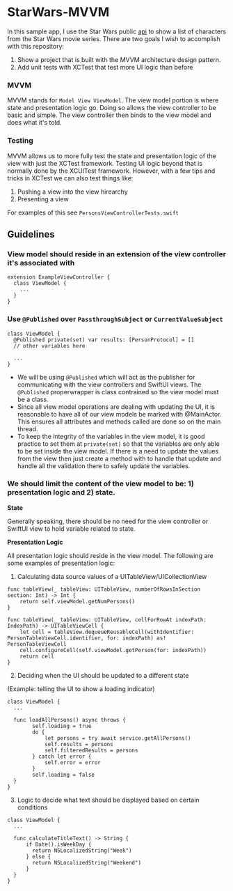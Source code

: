 # StarWars-MVVM
In this sample app, I use the Star Wars public [api](https://swapi.dev) to show a list of characters from the Star Wars movie series. There are two goals I wish to accomplish with this repository:
1. Show a project that is built with the MVVM architecture design pattern.
2. Add unit tests with XCTest that test more UI logic than before

### MVVM
MVVM stands for `Model View ViewModel`. The view model portion is where state and presentation logic go. Doing so allows the view controller to be basic and simple. The view controller then binds to the view model and does what it's told.

### Testing
MVVM allows us to more fully test the state and presentation logic of the view with just the XCTest framework. Testing UI logic beyond that is normally done by the XCUITest framework. However, with a few tips and tricks in XCTest we can also test things like: 
1. Pushing a view into the view hirearchy
2. Presenting a view

For examples of this see `PersonsViewControllerTests.swift`


## Guidelines
### View model should reside in an extension of the view controller it's associated with
```
extension ExampleViewController {
  class ViewModel {
    ...  
  }
}

```

### Use `@Published` over `PassthroughSubject` or `CurrentValueSubject`
 ```
 class ViewModel {
   @Published private(set) var results: [PersonProtocol] = []
   // other variables here
   
   ...
 }
 ```
 - We will be using `@Published` which will act as the publisher for communicating with the view controllers and SwiftUI views. The `@Published` properwrapper is class contrained so the view model must be a class.
 - Since all view model operations are dealing with updating the UI, it is reasonable to have all of our view models be marked with @MainActor. This ensures all attributes and methods called are done so on the main thread.
 - To keep the integrity of the variables in the view model, it is good practice to set them at `private(set)` so that the variables are only able to be set inside the view model. If there is a need to update the values from the view then just create a method with to handle that update and handle all the validation there to safely update the variables.


### We should limit the content of the view model to be: 1) presentation logic and 2) state.

**State**

Generally speaking, there should be no need for the view controller or SwiftUI view to hold variable related to state.

**Presentation Logic**

All presentation logic should reside in the view model. The following are some examples of presentation logic:
1. Calculating data source values of a UITableView/UICollectionView
```
func tableView(_ tableView: UITableView, numberOfRowsInSection section: Int) -> Int {
    return self.viewModel.getNumPersons()
}
    
func tableView(_ tableView: UITableView, cellForRowAt indexPath: IndexPath) -> UITableViewCell {
    let cell = tableView.dequeueReusableCell(withIdentifier: PersonTableViewCell.identifier, for: indexPath) as! PersonTableViewCell
    cell.configureCell(self.viewModel.getPerson(for: indexPath))
    return cell
}
```
2. Deciding when the UI should be updated to a different state 

(Example: telling the UI to show a loading indicator)
```
class ViewModel {
  ...

  func loadAllPersons() async throws {
        self.loading = true
        do {
            let persons = try await service.getAllPersons()
            self.results = persons
            self.filteredResults = persons
        } catch let error {
            self.error = error
        }
        self.loading = false
  }
}

```
3. Logic to decide what text should be displayed based on certain conditions

```
class ViewModel {
  ...

  func calculateTitleText() -> String {
      if Date().isWeekDay {
        return NSLocalizedString("Week")
      } else {
        return NSLocalizedString("Weekend")
      }
  }
}
```

